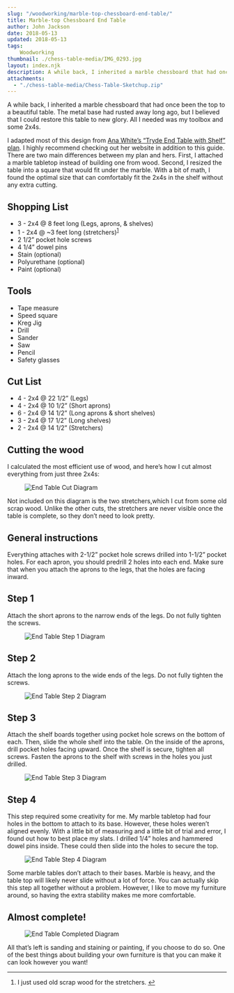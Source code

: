 ```yaml
---
slug: "/woodworking/marble-top-chessboard-end-table/"
title: Marble-top Chessboard End Table
author: John Jackson
date: 2018-05-13
updated: 2018-05-13
tags:
    Woodworking
thumbnail: ./chess-table-media/IMG_0293.jpg
layout: index.njk
description: A while back, I inherited a marble chessboard that had once been the top to a beautiful table. The metal base had rusted away long ago, but I believed that I could restore this table to new glory. All I needed was my toolbox and some 2x4s.
attachments:
  - "./chess-table-media/Chess-Table-Sketchup.zip"
---
```

A while back, I inherited a marble chessboard that had once been the top to a beautiful table. The metal base had rusted away long ago, but I believed that I could restore this table to new glory. All I needed was my toolbox and some 2x4s.

I adapted most of this design from [Ana White’s “Tryde End Table with Shelf” plan](http://www.ana-white.com/2013/10/plans/tryde-end-table-shelf-updated-pocket-hole-plans). I highly recommend checking out her website in addition to this guide. There are two main differences between my plan and hers. First, I attached a marble tabletop instead of building one from wood. Second, I resized the table into a square that would fit under the marble. With a bit of math, I found the optimal size that can comfortably fit the 2x4s in the shelf without any extra cutting.

## Shopping List

- 3 - 2x4 @ 8 feet long (Legs, aprons, &amp; shelves)
- 1 - 2x4 @ ~3 feet long (stretchers)<sup><a id="ffn1" class="footnote" href="#fn1">1</a></sup>
- 2 1/2” pocket hole screws
- 4 1/4” dowel pins
- Stain (optional)
- Polyurethane (optional)
- Paint (optional)

## Tools

- Tape measure
- Speed square
- Kreg Jig
- Drill
- Sander
- Saw
- Pencil
- Safety glasses

## Cut List

- 4 - 2x4 @ 22 1/2” (Legs)
- 4 - 2x4 @ 10 1/2” (Short aprons)
- 6 - 2x4 @ 14 1/2” (Long aprons &amp; short shelves)
- 3 - 2x4 @ 17 1/2” (Long shelves)
- 2 - 2x4 @ 14 1/2” (Stretchers)

## Cutting the wood

I calculated the most efficient use of wood, and here’s how I cut almost everything from just three 2x4s:


<figure class="wp-block-image alignwide">

![End Table Cut Diagram](./chess-table-media/6.png)

</figure>

Not included on this diagram is the two stretchers,which I cut from some old scrap wood. Unlike the other cuts, the stretchers are never visible once the table is complete, so they don’t need to look pretty.

## General instructions

Everything attaches with 2-1/2” pocket hole screws drilled into 1-1/2” pocket holes. For each apron, you should predrill 2 holes into each end. Make sure that when you attach the aprons to the legs, that the holes are facing inward.

## Step 1

Attach the short aprons to the narrow ends of the legs. Do not fully tighten the screws.

<figure class="aligncenter">

![End Table Step 1 Diagram](./chess-table-media/1.png)

</figure>

## Step 2

Attach the long aprons to the wide ends of the legs. Do not fully tighten the screws.

<figure class="aligncenter">

![End Table Step 2 Diagram](./chess-table-media/2.png)

</figure>

## Step 3

Attach the shelf boards together using pocket hole screws on the bottom of each. Then, slide the whole shelf into the table. On the inside of the aprons, drill pocket holes facing upward. Once the shelf is secure, tighten all screws. Fasten the aprons to the shelf with screws in the holes you just drilled.

<figure class="aligncenter">

![End Table Step 3 Diagram](./chess-table-media/3.png)

</figure>

## Step 4

This step required some creativity for me. My marble tabletop had four holes in the bottom to attach to its base. However, these holes weren’t aligned evenly. With a little bit of measuring and a little bit of trial and error, I found out how to best place my slats. I drilled 1/4” holes and hammered dowel pins inside. These could then slide into the holes to secure the top.

<figure class="aligncenter">

![End Table Step 4 Diagram](./chess-table-media/4.png)

</figure>

Some marble tables don’t attach to their bases. Marble is heavy, and the table top will likely never slide without a lot of force. You can actually skip this step all together without a problem. However, I like to move my furniture around, so having the extra stability makes me more comfortable.

## Almost complete!

<div>
<figure class="alignleft">

![End Table Completed Diagram](./chess-table-media/5.png)

</figure>
</div>

All that’s left is sanding and staining or painting, if you choose to do so. One of the best things about building your own furniture is that you can make it can look however you want!

---


<ol><li id="fn1">I just used old scrap wood for the stretchers. <a href="#ffn1">↩︎</a></li></ol>
